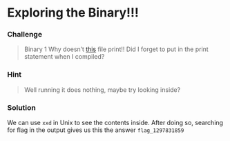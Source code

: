 # Exploring the Binary!!! 

### Challenge
> Binary 1
> Why doesn’t [this](a.3cd409c8df9a.out) file print!! Did I forget to put in the print statement when I compiled?

### Hint
> Well running it does nothing, maybe try looking inside?

### Solution
We can use `xxd` in Unix to see the contents inside.
After doing so, searching for flag in the output gives us this the answer `flag_1297831859`